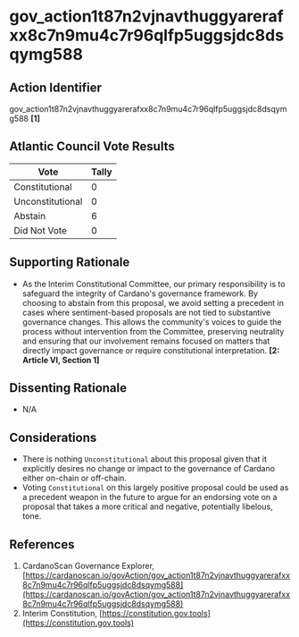 # gov_action1t87n2vjnavthuggyarerafxx8c7n9mu4c7r96qlfp5uggsjdc8dsqymg588

## Action Identifier

gov_action1t87n2vjnavthuggyarerafxx8c7n9mu4c7r96qlfp5uggsjdc8dsqymg588 **[1]**

## Atlantic Council Vote Results

| Vote             | Tally |
|------------------|-------|
| Constitutional   | 0     |
| Unconstitutional | 0     |
| Abstain          | 6     |
| Did Not Vote     | 0     |

## Supporting Rationale

* As the Interim Constitutional Committee, our primary responsibility is to
  safeguard the integrity of Cardano's governance framework. By choosing to
  abstain from this proposal, we avoid setting a precedent in cases where
  sentiment-based proposals are not tied to substantive governance changes. This
  allows the community's voices to guide the process without intervention from
  the Committee, preserving neutrality and ensuring that our involvement remains
  focused on matters that directly impact governance or require constitutional
  interpretation. **[2: Article VI, Section 1]**

## Dissenting Rationale

* N/A

## Considerations

* There is nothing `Unconstitutional` about this proposal given that it
  explicitly desires no change or impact to the governance of Cardano either
  on-chain or off-chain.
* Voting `Constitutional` on this largely positive proposal could be used as a
  precedent weapon in the future to argue for an endorsing vote on a proposal
  that takes a more critical and negative, potentially libelous, tone.

## References

1. CardanoScan Governance
   Explorer, [https://cardanoscan.io/govAction/gov_action1t87n2vjnavthuggyarerafxx8c7n9mu4c7r96qlfp5uggsjdc8dsqymg588](https://cardanoscan.io/govAction/gov_action1t87n2vjnavthuggyarerafxx8c7n9mu4c7r96qlfp5uggsjdc8dsqymg588)
2. Interim
   Constitution, [https://constitution.gov.tools](https://constitution.gov.tools)
